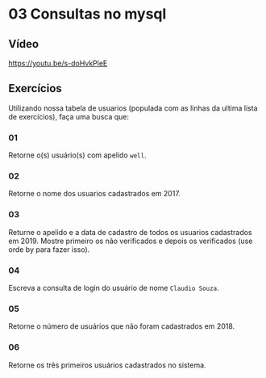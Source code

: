 # 03 Consultas no mysql
## Vídeo

https://youtu.be/s-doHvkPleE

## Exercícios 

Utilizando nossa tabela de usuarios (populada com as linhas da ultima lista de exercícios), faça uma busca que: 

### 01 

Retorne o(s) usuário(s) com apelido `well`.

### 02

Retorne o nome dos usuarios cadastrados em 2017. 

### 03 

Returne o apelido e a data de cadastro de todos os usuarios cadastrados em 2019. Mostre primeiro os não verificados e depois os verificados (use orde by para fazer isso). 

### 04 

Escreva a consulta de login do usuário de nome `Claudio Souza`. 

### 05 

Retorne o número de usuários que não foram cadastrados em 2018. 

### 06

Retorne os três primeiros usuários cadastrados no sistema. 




